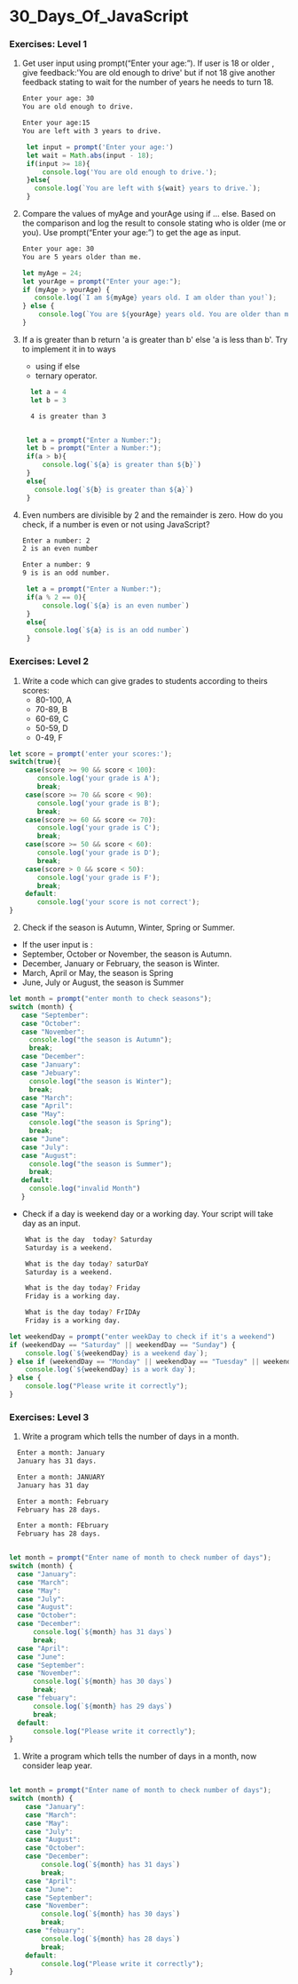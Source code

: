 # 30_Days_Of_JavaScript


### Exercises: Level 1

1. Get user input using prompt(“Enter your age:”). If user is 18 or older , give feedback:'You are old enough to drive' but if not 18 give another feedback stating to  wait for the number of years he needs to turn 18.

   ```sh
   Enter your age: 30
   You are old enough to drive.

   Enter your age:15
   You are left with 3 years to drive.
   ```
   
   ```js
    let input = prompt('Enter your age:')
    let wait = Math.abs(input - 18);
    if(input >= 18){
        console.log('You are old enough to drive.');
    }else{
      console.log(`You are left with ${wait} years to drive.`);
    }
   ```

1. Compare the values of myAge and yourAge using if … else. Based on the comparison and log the result to console stating who is older (me or you). Use prompt(“Enter your age:”) to get the age as input.

   ```sh
   Enter your age: 30
   You are 5 years older than me.
   ```
   ```js
   let myAge = 24;
   let yourAge = prompt("Enter your age:");
   if (myAge > yourAge) {
      console.log(`I am ${myAge} years old. I am older than you!`);
   } else {
       console.log(`You are ${yourAge} years old. You are older than me!`);
   }
   ```

1. If a is greater than b return 'a is greater than b' else 'a is less than b'. Try to implement it in to ways

    - using if else
    - ternary operator.

    ```js
      let a = 4
      let b = 3
    ```

    ```sh
      4 is greater than 3
    ```

   ```js
   
    let a = prompt("Enter a Number:");
    let b = prompt("Enter a Number:");
    if(a > b){
        console.log(`${a} is greater than ${b}`)
    }
    else{
      console.log(`${b} is greater than ${a}`)
    }

   ```
1. Even numbers are divisible by 2 and the remainder is zero. How do you check, if a number is even or not using JavaScript?

    ```sh
    Enter a number: 2
    2 is an even number

    Enter a number: 9
    9 is is an odd number.
    ```
    
    ```js
     let a = prompt("Enter a Number:");
     if(a % 2 == 0){
         console.log(`${a} is an even number`)
     }
     else{
       console.log(`${a} is is an odd number`)
     }
    ```

### Exercises: Level 2

1. Write a code which  can give grades to students according to theirs scores:
   - 80-100, A
   - 70-89, B
   - 60-69, C
   - 50-59, D
   - 0-49, F

  ```js
let score = prompt('enter your scores:');
switch(true){
      case(score >= 90 && score < 100):
         console.log('your grade is A');
         break;
      case(score >= 70 && score < 90):
         console.log('your grade is B');
         break;
      case(score >= 60 && score <= 70):
         console.log('your grade is C');
         break;
      case(score >= 50 && score < 60):
         console.log('your grade is D');
         break;
      case(score > 0 && score < 50):
         console.log('your grade is F');
         break;
      default:
         console.log('your score is not correct');
}

  ```
 
2. Check if the season is Autumn, Winter, Spring or Summer.
  - If the user input is :
   - September, October or November, the season is Autumn.
   - December, January or February, the season is Winter.
   - March, April or May, the season is Spring
   - June, July or August, the season is Summer

   ```js
   let month = prompt("enter month to check seasons");
   switch (month) {
      case "September":
      case "October":
      case "November":
        console.log("the season is Autumn");
        break;
      case "December":
      case "January":
      case "Jebuary":
        console.log("the season is Winter");
        break;
      case "March":
      case "April":
      case "May":
        console.log("the season is Spring");
        break;
      case "June":
      case "July":
      case "August":
        console.log("the season is Summer");
        break;
      default:
        console.log("invalid Month")
      }
   ```
 - Check if a day is weekend day or a working day. Your script will take day as an input.

```sh
    What is the day  today? Saturday
    Saturday is a weekend.

    What is the day today? saturDaY
    Saturday is a weekend.

    What is the day today? Friday
    Friday is a working day.

    What is the day today? FrIDAy
    Friday is a working day.
  ```
   ```js
   let weekendDay = prompt("enter weekDay to check if it's a weekend")
   if (weekendDay == "Saturday" || weekendDay == "Sunday") {
       console.log(`${weekendDay} is a weekend day`);
   } else if (weekendDay == "Monday" || weekendDay == "Tuesday" || weekendDay == "Wednesday" || weekendDay == "Thursday" || weekendDay == "Friday") {
       console.log(`${weekendDay} is a work day`);
   } else {
       console.log("Please write it correctly");
   }
   ```
### Exercises: Level 3

1. Write a program which tells the number of days in a month.

  ```sh
    Enter a month: January
    January has 31 days.

    Enter a month: JANUARY
    January has 31 day

    Enter a month: February
    February has 28 days.

    Enter a month: FEbruary
    February has 28 days.
  ```
  
  ```js
  
let month = prompt("Enter name of month to check number of days");
switch (month) {
    case "January":
    case "March":
    case "May":
    case "July":
    case "August":
    case "October":
    case "December":
        console.log(`${month} has 31 days`)
        break;
    case "April":
    case "June":
    case "September":
    case "November":
        console.log(`${month} has 30 days`)
        break;
    case "febuary":
        console.log(`${month} has 29 days`)
        break;
    default:
        console.log("Please write it correctly");
}

  ```

1. Write a program which tells the number of days in a month, now consider leap year.
```js
   
let month = prompt("Enter name of month to check number of days");
switch (month) {
    case "January":
    case "March":
    case "May":
    case "July":
    case "August":
    case "October":
    case "December":
        console.log(`${month} has 31 days`)
        break;
    case "April":
    case "June":
    case "September":
    case "November":
        console.log(`${month} has 30 days`)
        break;
    case "febuary":
        console.log(`${month} has 28 days`)
        break;
    default:
        console.log("Please write it correctly");
}

```
